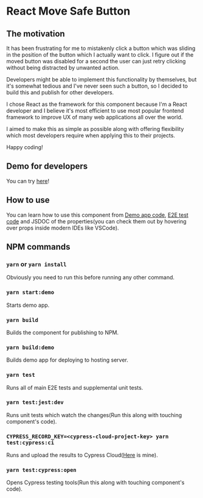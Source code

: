 # React Move Safe Button

## The motivation

It has been frustrating for me to mistakenly click a button which was sliding in the position of the button which I actually want to click. I figure out if the moved button was disabled for a second the user can just retry clicking without being distracted by unwanted action.

Developers might be able to implement this functionality by themselves, but it's somewhat tedious and I've never seen such a button, so I decided to build this and publish for other developers.

I chose React as the framework for this component because I'm a React developer and I believe it's most efficient to use most popular frontend framework to improve UX of many web applications all over the world.

I aimed to make this as simple as possible along with offering flexibility which most developers require when applying this to their projects.

Happy coding!

## Demo for developers

You can try [here](https://codesandbox.io/s/react-move-safe-button-demo-3rjx6d)!

## How to use

You can learn how to use this component from [Demo app code](/src/Demo/index.tsx), [E2E test code](/src/ReactMoveSafeButton/index.cy.tsx) and JSDOC of the properties(you can check them out by hovering over props inside modern IDEs like VSCode).

## NPM commands

### `yarn` or `yarn install`

Obviously you need to run this before running any other command.

### `yarn start:demo`

Starts demo app.

### `yarn build`

Builds the component for publishing to NPM.

### `yarn build:demo`

Builds demo app for deploying to hosting server.

### `yarn test`

Runs all of main E2E tests and supplemental unit tests.

### `yarn test:jest:dev`

Runs unit tests which watch the changes(Run this along with touching component's code).

### `CYPRESS_RECORD_KEY=<cypress-cloud-project-key> yarn test:cypress:ci`

Runs and upload the results to Cypress Cloud([Here](https://cloud.cypress.io/projects/vpgii8/) is mine).

### `yarn test:cypress:open`

Opens Cypress testing tools(Run this along with touching component's code).
